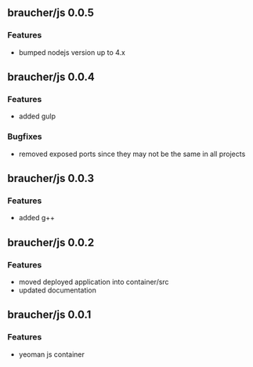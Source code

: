 ## braucher/js 0.0.5

### Features
- bumped nodejs version up to 4.x

## braucher/js 0.0.4

### Features
- added gulp

### Bugfixes
- removed exposed ports since they may not be the same
  in all projects

## braucher/js 0.0.3

### Features
- added g++

## braucher/js 0.0.2

### Features
- moved deployed application into container/src
- updated documentation

## braucher/js 0.0.1

### Features
- yeoman js container

